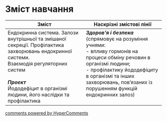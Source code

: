 <div id="hypercomments_widget" class="js-hypercomments-widget invisible"></div>

# Зміст навчання

<table>
  <tr>
    <td width="50%" align="center"><b>Зміст</b></td>
    <td width="50%" align="center"><b>Наскрізні змістові лінії</b></td>
  </tr>
<tbody>
  <tr>
<td width="50%" style="vertical-align:top !important;">
Ендокринна система. Залози внутрішньої та змішаної секреції. Профілактика захворювань ендокринної системи. <br>
Взаємодія регуляторних систем<br>
<br>
<b><i>Проект</i></b><br>
Йододефіцит в організмі людини, його наслідки та профілактика

</td>
<td width="50%" style="vertical-align:top !important;">
<b><i>Здоров’я і безпека</i></b><br>
(спрямовує на розуміння учнями: <br>
- впливу гормонів на процеси обміну речовин в організмі людини;<br>
- профілактику йододефiциту в організмі та інших захворювань, пов’язаних із порушенням функцій ендокринних залоз)
</td>
  </tr>
 
</table>

<div class="js-hypercomments-container">
<a href="http://hypercomments.com" class="hc-link" title="comments widget">comments powered by HyperComments</a>
</div>
